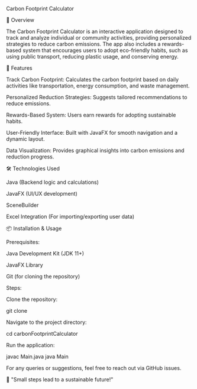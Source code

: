 Carbon Footprint Calculator

🌱 Overview

The Carbon Footprint Calculator is an interactive application designed to track and analyze individual or community activities, providing personalized strategies to reduce carbon emissions. The app also includes a rewards-based system that encourages users to adopt eco-friendly habits, such as using public transport, reducing plastic usage, and conserving energy.

🚀 Features

Track Carbon Footprint: Calculates the carbon footprint based on daily activities like transportation, energy consumption, and waste management.

Personalized Reduction Strategies: Suggests tailored recommendations to reduce emissions.

Rewards-Based System: Users earn rewards for adopting sustainable habits.

User-Friendly Interface: Built with JavaFX for smooth navigation and a dynamic layout.

Data Visualization: Provides graphical insights into carbon emissions and reduction progress.

🛠️ Technologies Used

Java (Backend logic and calculations)

JavaFX (UI/UX development)

SceneBuilder

Excel Integration (For importing/exporting user data)

📦 Installation & Usage

Prerequisites:

Java Development Kit (JDK 11+)

JavaFX Library

Git (for cloning the repository)

Steps:

Clone the repository:

git clone <repository-URL>

Navigate to the project directory:

cd carbonFootprintCalculator

Run the application:

javac Main.java
java Main


For any queries or suggestions, feel free to reach out via GitHub issues.

🌿 "Small steps lead to a sustainable future!"

